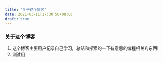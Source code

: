 ```yaml
---
title: "关于这个博客"
date: 2021-03-11T17:30:50+08:00
draft: true
---
```


### 关于这个博客

1. 这个博客主要用户记录自己学习，总结和探索的一下有意思的编程相关的东西!
1. 测试用
